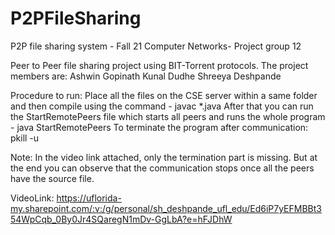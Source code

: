 # P2PFileSharing
P2P file sharing system - Fall 21 Computer Networks- Project group 12

Peer to Peer file sharing project using BIT-Torrent protocols. The project members are:
  Ashwin Gopinath
  Kunal Dudhe
  Shreeya Deshpande
  
Procedure to run:
Place all the files on the CSE server within a same folder and then compile using the command - javac *.java
After that you can run the StartRemotePeers file which starts all peers and runs the whole program - java StartRemotePeers
To terminate the program after communication: pkill -u <username>

Note: In the video link attached, only the termination part is missing. But at the end you can observe that the communication stops once all the peers have the source file.

VideoLink:
https://uflorida-my.sharepoint.com/:v:/g/personal/sh_deshpande_ufl_edu/Ed6iP7yEFMBBt354WpCqb_0By0Jr4SQaregN1mDv-GgLbA?e=hFJDhW
